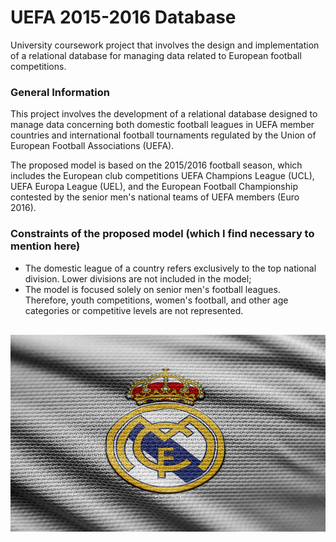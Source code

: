 # UEFA 2015-2016 Database
University coursework project that involves the design and implementation of a relational database for managing data related to European football competitions.

### General Information
This project involves the development of a relational database designed to manage data concerning both domestic football leagues in UEFA member countries and international football tournaments regulated by the Union of European Football Associations (UEFA).

The proposed model is based on the 2015/2016 football season, which includes the European club competitions UEFA Champions League (UCL), UEFA Europa League (UEL), and the European Football Championship contested by the senior men's national teams of UEFA members (Euro 2016).
<br>

### Constraints of the proposed model (which I find necessary to mention here)
- The domestic league of a country refers exclusively to the top national division. Lower divisions are not included in the model;
- The model is focused solely on senior men's football leagues. Therefore, youth competitions, women's football, and other age categories or competitive levels are not represented.



<p align="center" style="margin-top: 30px;">
  <img src="madrid.jpg" width="600" alt="hala madrid">
</p>
